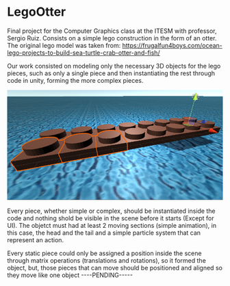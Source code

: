 # LegoOtter
 Final project for the Computer Graphics class at the ITESM with professor, Sergio Ruiz.
 Consists on a simple lego construction in the form of an otter.
 The original lego model was taken from: https://frugalfun4boys.com/ocean-lego-projects-to-build-sea-turtle-crab-otter-and-fish/
 
Our work consisted on modeling only the necessary 3D objects for the lego pieces, such as only a single piece and then instantiating the rest through code in unity, forming the more complex pieces.
 
 ![DemoImage1](https://github.com/JorgeLeonS/LegoOtter/blob/master/DemoImages/DemoImage1.png)
 
 Every piece, whether simple or complex, should be instantiated inside the code and nothing shold be visible in the scene before it starts (Except for UI). The objetct must had at least 2 moving sections (simple animation), in this case, the head and the tail and a simple particle system that can represent an action.
 
 
 Every static piece could only be assigned a position inside the scene through matrix operations (translations and rotations), so it formed the object, but, those pieces that can move should be positioned and aligned so they move like one object
 ----PENDING-----
